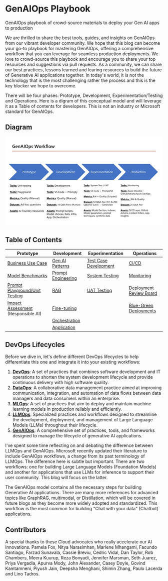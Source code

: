 # GenAIOps Playbook
GenAIOps playbook of crowd-source materials to deploy your Gen AI apps to production

We are thrilled to share the best tools, guides, and insights on GenAIOps from our vibrant developer community. We hope that this blog can become your go-to playbook for mastering GenAIOps, offering a comprehensive workflow that you can leverage for seamless production deployments. We love to crowd-source this playbook and encourage you to share your top resources and suggestions via pull requests.  As a community, we can share our best practices, lessons learned and learing resources to build the future of Generative AI applications together.  In today's world, it is not the technology that is the most challenging rather the process and this is the key blocker we hope to overcome.

There will be four phases: Prototype, Development, Experimentation/Testing and Operations.  Here is a digram of this conceptual model and will leverage it as a Table of contents for developers.  This is not an industry or Microsoft standard for GenAIOps.

## Diagram

![GenAIOpsWorkflow diagram ](./docs/GenAIOps.jpg)


## Table of Contents


| **Prototype** |  **Development**  | **Experimentation** |  **Operations**  |
|---------------|-------------------|---------------------|------------------|
| [Business Use Case](./Playbook/1_Prototype/README.md) | [Gen AI Patterns](./Playbook/2_Development/README.md) | [Test Case Development](./Playbook/3_Experimentation/README.md) | [CI/CD](./Playbook/4_Operations/README.md)|
| [Model Benchmarks](./Playbook/1_Prototype/README.md) | [Prompt Engineering](./Playbook/2_Development/README.md)|[System Testing](./Playbook/3_Experimentation/README.md) | [Monitoring](./Playbook/4_Operations/README.md) |
| [Prompt Playground/Unit Testing](./Playbook/1_Prototype/README.md) | [RAG](./Playbook/2_Development/README.md) | [UAT Testing](./Playbook/3_Experimentation/README.md) | [Deployment Review Board](./Playbook/4_Operations/README.md) |
| [Impact Assessment](./Playbook/1_Prototype/README.md) (Responsible AI) | [Fine-tuning](./Playbook/2_Development/README.md) || [Blue-Green Deployments](./Playbook/4_Operations/README.md)|
|  | [Orchestration](./Playbook/2_Development/README.md) | ||
|  | [Application](./Playbook/2_Development/README.md) | ||


## DevOps Lifecycles
Before we dive in, let's define different DevOps lifecycles to help differentiate this one and integrate it into your existing workflows:

1.  <u>**DevOps**</u>: A set of practices that combines software development and IT operations to shorten the system development lifecycle and provide continuous delivery with high software quality.
2.  <u>**DataOps**</u>: A collaborative data management practice aimed at improving communication, integration, and automation of data flows between data managers and data consumers within an enterprise.
3.  <u>**MLOps**</u>: A set of practices that aim to deploy and maintain machine learning models in production reliably and efficiently.
4.  <u>**LLMOps**</u>: Specialized practices and workflows designed to streamline the development, deployment, and management of Large Language Models (LLMs) throughout their lifecycle.
5.  <u>**GenAIOps**</u>: A comprehensive set of practices, tools, and frameworks designed to manage the lifecycle of generative AI applications.

I've spent some time reflecting on and debating the difference between LLMOps and GenAIOps. Microsoft recently updated their literature to include GenAIOps workflows, a change from its past terminology of LLMOps. The difference here is subtle but important. There are two workflows: one for building Large Language Models (Foundation Models) and another for applications that use LLMs for inference to support their user community. This blog will focus on the latter.

The GenAIOps model contains all the necessary steps for building Generative AI applications. There are many more references for advanced topics like GraphRAG, multimodal, or Distillation, which will be covered in future blogs as they become more widely adopted and standardized. This workflow is the most common for building "Chat with your data" (Chatbot) applications.



## Contributors
A special thanks to these Cloud advocates who really accelerate our AI Innovations.  Pamela Fox, Nitya Narasimhan, Marlene Mhangami, Facundo Santiago, Farzad Sunavala, Cassie Breviu, Cedric Vidal, Dan Taylor, Rob Chambers, Meera Kuurup, Reza Bonyadi, Jennifer Marsman, Seth Juarez, Priya Vergadia, Apurva Mody, John Alexander, Casey Doyle, Govind Kamtamneni, Piyush Jain, Deepsha Menghani, Shimin Zhang, Paulo Lacerda and Lino Tadros.